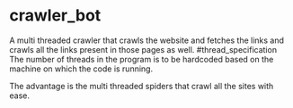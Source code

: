 # crawler_bot
A multi threaded crawler that crawls the website and fetches the links and crawls all the links present in those pages as well.
#thread_specification
The number of threads in the program is to be hardcoded based on the machine on which the code is running.

The advantage is the multi threaded spiders that crawl all the sites with ease.

